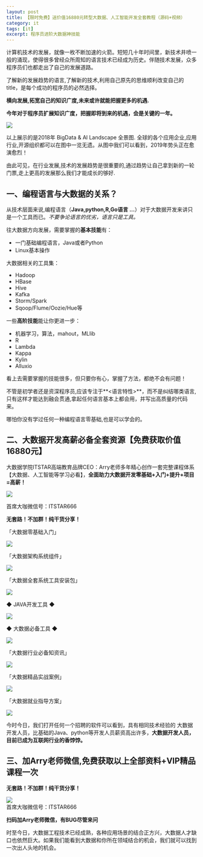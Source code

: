 ```yaml
---
layout: post
title: 【限时免费】送价值16880元转型大数据、人工智能开发全套教程（源码+视频）
category: it
tags: [it]
excerpt: 程序员进阶大数据神技能
---
```


计算机技术的发展，就像一枚不断加速的火箭。短短几十年时间里，新技术井喷一般的涌现，使得很多曾经众所周知的语言技术已经成为历史。伴随技术发展，众多程序员们也都走出了自己的发展道路。

了解新的发展趋势的语言,了解新的技术,利用自己原先的思维顺利改变自己的title，是每个成功的程序员的必然选择。

**横向发展,拓宽自己的知识广度,未来或许就能把握更多的机遇.**

**今年对于程序员扩展知识广度，把握即将到来的机遇，会是关键的一年。**

![](http://favorites.ren/assets/images/2019/it/bigdata13.png)

以上展示的是2018年 BigData & Al Landscape 全景图. 全球的各个应用企业,应用行业,开源组织都可以在图中一览无遗。从图中我们可以看到，2019年势头正在愈演愈烈！

由此可见，在行业发展,技术的发展趋势是很重要的,通过趋势让自己拿到新的一轮门票,走上更高的发展那么我们才能成长的够好.

##  一、编程语言与大数据的关系？

从技术层面来说,编程语言（**Java,python,R,Go语言 ...**）对于大数据开发来讲只是一个工具而已。*不要争论语言的优劣，语言只是工具。*

往大数据方向发展，需要掌握的**基本技能**有：

- 一门基础编程语言，Java或者Python  
- Linux基本操作

大数据相关的工具集：

- Hadoop
- HBase
- Hive
- Kafka
- Storm/Spark
- Sqoop/Flume/Oozie/Hue等

一些**高阶技能**能让你更进一步：

- 机器学习，算法，mahout，MLlib
- R
- Lambda
- Kappa
- Kylin
- Alluxio


看上去需要掌握的技能很多，但只要你有心，掌握了方法，都绝不会有问题！

不管是初学者还是资深程序员,应该专注于**<语言特性>**，而不是纠结哪类语言,只有这样才能达到融会贯通,拿起任何语言基本上都会用，并写出高质量的代码来。

哪怕你没有学过任何一种编程语言零基础,也是可以学会的。

## 二、大数据开发高薪必备全套资源【免费获取价值16880元】

大数据学院ITSTAR高端教育品牌CEO：Arry老师多年精心创作一套完整课程体系【大数据、人工智能等学习必看】，**全面助力大数据开发零基础+入门+提升+项目=高薪！**

![](http://favorites.ren/assets/images/2019/it/bigdata02.jpg)

首席大咖微信号：ITSTAR666

**无套路！不加群！纯干货分享！**


「大数据零基础入门」

![](http://favorites.ren/assets/images/2019/it/bigdata03.jpg)

「大数据架构系统组件」

![](http://favorites.ren/assets/images/2019/it/bigdata04.jpg)


「大数据全套系统工具安装包」

![](http://favorites.ren/assets/images/2019/it/bigdata05.gif)

◆ JAVA开发工具 ◆

![](http://favorites.ren/assets/images/2019/it/bigdata06.gif)

◆ 大数据必备工具 ◆

![](http://favorites.ren/assets/images/2019/it/bigdata07.gif)

「大数据行业必备知资讯」

![](http://favorites.ren/assets/images/2019/it/bigdata08.jpg)

「大数据精品实战案例」

![](http://favorites.ren/assets/images/2019/it/bigdata09.gif)

「大数据就业指导方案」

![](http://favorites.ren/assets/images/2019/it/bigdata10.jpg)

今时今日，我们打开任何一个招聘的软件可以看到，具有相同技术经验的 大数据开发人员，比基础的Java、python等开发人员薪资高出许多，**大数据开发人员，目前已成为互联网行业的香饽饽。**

##  三、加Arry老师微信,免费获取以上全部资料+VIP精品课程一次

**无套路！不加群！纯干货分享！**

![](http://favorites.ren/assets/images/2019/it/bigdata11.jpg)  
首席大咖微信号：ITSTAR666

**扫码加Arry老师微信，有BUG尽管来问**

时至今日，大数据工程技术已经成熟，各种应用场景的结合正方兴，大数据人才缺口也依然巨大。如果我们能看到大数据和你所在领域结合的机会，我们就可以找到一次出人头地的机会。